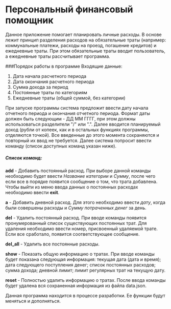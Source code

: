 # Персональный финансовый помощник
Данное приложение помогает планировать личные расходы. В основе лежит
принцип разделения расходов на обязательные траты (например: коммунальные платежи,
расходы на проезд, погашение кредитов) и ежедневные траты. При этом 
обязательные траты вводит пользователь, а ежедневные траты рассчитывает программа.

###Порядок работы в программе
Входящие данные:
1. Дата начала расчетного периода
2. Дата окончания расчетного периода
3. Сумма дохода за период
4. Постоянные траты по категориям
5. Ежедневные траты (общей суммой, без категории)

При запуске программы система предложит ввести дату начала отчетного периода и окончания отчетного периода.
Формат даты должен быть следующим - ДД ММ ГГГГ, при этом должны использоваться разделители "/" или ".".
Далее вводится планируемый доход (рубли от копеек, как и в остальных функциях программы, отделяются точкой).
Все введенные до этого момента сохраняются и повторный их ввод не требуется.
Далее система попросит ввести команду (список доступных команд указан ниже).
##### Список команд:
**add** - Добавить постоянный расход. При выборе данной команды необходимо будет 
ввести *Название категории* и *Сумму*, после чего если все в порядке появится сообщение 
о том, что трата добавлена. Чтобы выйти из меню ввода данных о постоянных расходах
необходимо ввести **exit**.

**a** - Добавить дневной расход. Для этого необходимо ввести *дату*, когда были совершены расходы
и *Сумму потраченных денег* за день.

**del** - Удалить постоянный расход. При вводе команды появится пронумерованный список существующих 
постоянных трат. Для удаления необходимо ввести номер, присвоенный удаляемой трате. Если 
все сработало, появится соответствующее сообщение.

**del_all** - Удалить все постоянные расходы.

**show** - Показать общую информацию о тратах. При вводе команды будет показана 
следующая информация: текущая дата (дата и время); дата следующего поступления денег;
список постоянных расходов; сумма дохода; дневной лимит; лимит регулярных трат на текущую дату.

**reset** - Полностью удалить информацию о тратах. После ввода команды будет удалена вся сохраненная информация
из файла data.json.

Данная программа находится в процессе разработки. Ее функции будут меняться и дополняться.